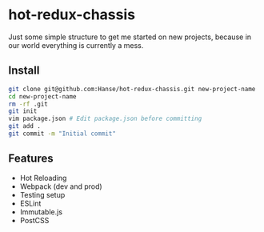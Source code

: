 # hot-redux-chassis

Just some simple structure to get me started on new projects, because in our world everything is currently a mess.

## Install
```bash
git clone git@github.com:Hanse/hot-redux-chassis.git new-project-name
cd new-project-name
rm -rf .git
git init
vim package.json # Edit package.json before committing
git add .
git commit -m "Initial commit"
```

## Features

* Hot Reloading
* Webpack (dev and prod)
* Testing setup
* ESLint
* Immutable.js
* PostCSS
